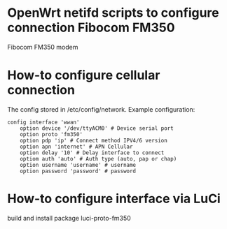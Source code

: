 # OpenWrt netifd scripts to configure connection Fibocom FM350
Fibocom FM350 modem

# How-to configure cellular connection
The config stored in /etc/config/network. Example configuration:
```
config interface 'wwan'
	option device '/dev/ttyACM0' # Device serial port
	option proto 'fm350'
	option pdp 'ip' # Connect method IPV4/6 version
	option apn 'internet' # APN Cellular
	option delay '10' # Delay interface to connect
	optiom auth 'auto' # Auth type (auto, pap or chap)
	option username 'username' # username 
	option password 'password' # password
```

# How-to configure interface via LuCi
build and install package luci-proto-fm350

